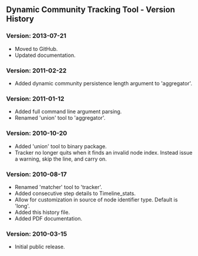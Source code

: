 ## Dynamic Community Tracking Tool - Version History

### Version:    2013-07-21
- Moved to GitHub. 
- Updated documentation.

### Version:    2011-02-22
- Added dynamic community persistence length argument to 'aggregator'.

### Version:    2011-01-12
- Added full command line argument parsing.
- Renamed 'union' tool to 'aggregator'.

### Version:    2010-10-20
- Added 'union' tool to binary package.
- Tracker no longer quits when it finds an invalid node index. Instead issue a warning, skip the line, and carry on.

### Version:    2010-08-17
- Renamed 'matcher' tool to 'tracker'.
- Added consecutive step details to Timeline_stats.
- Allow for customization in source of node identifier type. Default is 'long'.
- Added this history file.
- Added PDF documentation.

### Version:    2010-03-15
- Initial public release.
